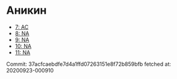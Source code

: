 # Аникин
- [7: AC](7.md)
- [8: NA](8.md)
- [9: NA](9.md)
- [10: NA](10.md)
- [11: NA](11.md)

Commit: 37acfcaebdfe7d4a1ffd07263151e8f72b859bfb
 fetched at: 20200923-000910
